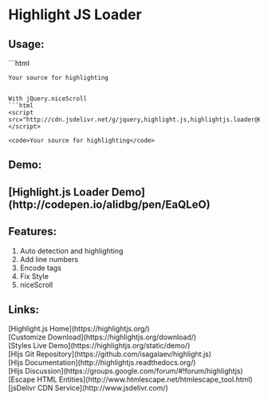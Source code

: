 # Highlight JS Loader

<h2>Usage:</h2>
```html
<script src="http://cdn.jsdelivr.net/g/highlight.js,highlightjs.loader@6.2(src/JStyles/monokai_sublime.js+highlightjs.loader.min.js)"></script>

<code>Your source for highlighting</code>
```

With jQuery.niceScroll
```html
<script src="http://cdn.jsdelivr.net/g/jquery,highlight.js,highlightjs.loader@6.2(src/nicescroll.js+src/JStyles/monokai_sublime.js+highlightjs.loader.min.js)"></script>

<code>Your source for highlighting</code>
```
<h2>Demo:<h2>
[Highlight.js Loader Demo](http://codepen.io/alidbg/pen/EaQLeO)<br>
<h2>Features:</h2>
<ol>
<li>Auto detection and highlighting</li>
<li>Add line numbers</li>
<li>Encode tags</li>
<li>Fix Style</li>
<li>niceScroll</li>
</ol>

<h2>Links:</h2>
[Highlight.js Home](https://highlightjs.org/)<br>
[Customize Download](https://highlightjs.org/download/)<br>
[Styles Live Demo](https://highlightjs.org/static/demo/)<br>
[Hljs Git Repository](https://github.com/isagalaev/highlight.js)<br>
[Hljs Documentation](http://highlightjs.readthedocs.org/)<br>
[Hljs Discussion](https://groups.google.com/forum/#!forum/highlightjs)<br>
[Escape HTML Entities](http://www.htmlescape.net/htmlescape_tool.html)<br>
[jsDelivr CDN Service](http://www.jsdelivr.com/)
